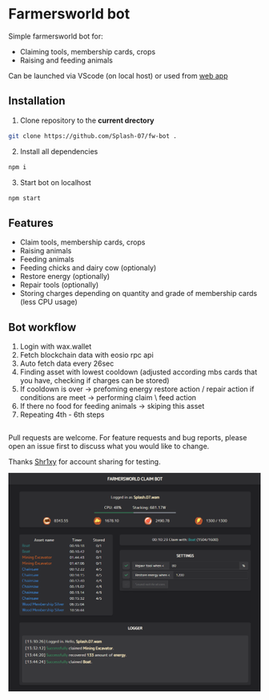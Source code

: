 # Farmersworld bot

Simple farmersworld bot for:
- Claiming tools, membership cards, crops
- Raising and feeding animals

Can be launched via VScode (on local host) or used from [web app](https://fw-claim-bot.web.app/)

## Installation

1. Clone repository to the **current drectory**

```bash
git clone https://github.com/Splash-07/fw-bot .
```

2. Install all dependencies

```bash
npm i
```

3. Start bot on localhost

```bash
npm start
```

## Features

- Claim tools, membership cards, crops
- Raising animals
- Feeding animals
- Feeding chicks and dairy cow (optionaly)
- Restore energy (optionally)
- Repair tools (optionally)
- Storing charges depending on quantity and grade of membership cards (less CPU usage)

## Bot workflow

1. Login with wax.wallet
2. Fetch blockchain data with eosio rpc api
3. Auto fetch data every 26sec
4. Finding asset with lowest cooldown (adjusted according mbs cards that you have, checking if charges can be stored)
5. If cooldown is over -> prefoming energy restore action / repair action if conditions are meet -> performing claim \ feed action
6. If there no food for feeding animals -> skiping this asset
7. Repeating 4th - 6th steps

##

Pull requests are welcome. For feature requests and bug reports, please open an issue first to discuss what you would like to change.

Thanks [Shr1xy](https://github.com/Shr1xy) for account sharing for testing.

![Alt text](/public/FWbot.png)
